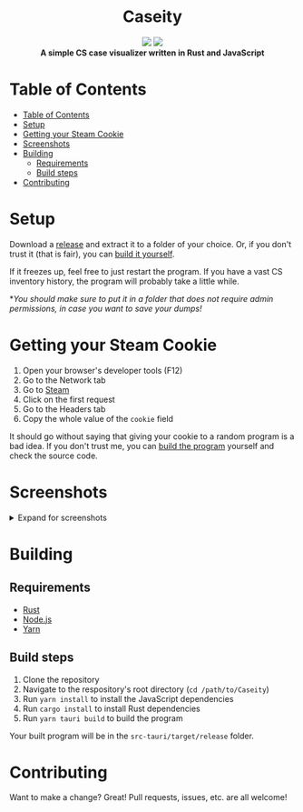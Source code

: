 <div align="center">
  <h1>Caseity</h1>

  <img src="https://img.shields.io/github/commit-activity/m/SpikeHD/Caseity" />
  <img src="https://img.shields.io/github/repo-size/SpikeHD/Caseity" />
</div>

<div align="center">
  <strong>
    A simple CS case visualizer written in Rust and JavaScript
  </strong>
</div>

# Table of Contents

- [Table of Contents](#table-of-contents)
- [Setup](#setup)
- [Getting your Steam Cookie](#getting-your-steam-cookie)
- [Screenshots](#screenshots)
- [Building](#building)
  - [Requirements](#requirements)
  - [Build steps](#build-steps)
- [Contributing](#contributing)

# Setup

Download a [release](https://github.com/SpikeHD/Caseity/releases) and extract it to a folder of your choice. Or, if you don't trust it (that is fair), you can [build it yourself](#building).

If it freezes up, feel free to just restart the program. If you have a vast CS inventory history, the program will probably take a little while.

\**You should make sure to put it in a folder that does not require admin permissions, in case you want to save your dumps!*

# Getting your Steam Cookie

1. Open your browser's developer tools (F12)
2. Go to the Network tab
3. Go to [Steam](https://steamcommunity.com/)
4. Click on the first request
5. Go to the Headers tab
6. Copy the whole value of the `cookie` field

It should go without saying that giving your cookie to a random program is a bad idea. If you don't trust me, you can [build the program](#building) yourself and check the source code.

# Screenshots

<details>
  <summary>Expand for screenshots</summary>
  <div align="center">
    <img height="800" src="https://user-images.githubusercontent.com/25207995/228137744-fe37cf38-3b4b-4965-b87c-8feac2c4fc34.png" />
    <img src="https://user-images.githubusercontent.com/25207995/228137788-6cebf89f-711a-4361-862c-d0ff19d0575f.png" />
    <img src="https://user-images.githubusercontent.com/25207995/228137689-6c94f7ba-b475-407b-b1be-11e7797ed9e6.png" />
  </div>
</details>

# Building

## Requirements

- [Rust](https://www.rust-lang.org/tools/install)
- [Node.js](https://nodejs.org/en/download/)
- [Yarn](https://classic.yarnpkg.com/en/docs/install)

## Build steps

1. Clone the repository
2. Navigate to the respository's root directory (`cd /path/to/Caseity`)
3. Run `yarn install` to install the JavaScript dependencies
4. Run `cargo install` to install Rust dependencies
5. Run `yarn tauri build` to build the program

Your built program will be in the `src-tauri/target/release` folder.

# Contributing

Want to make a change? Great! Pull requests, issues, etc. are all welcome!
